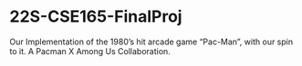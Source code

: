 # 22S-CSE165-FinalProj
Our Implementation of the 1980’s hit arcade game “Pac-Man”, with our spin to it. 
A Pacman X Among Us Collaboration. 

